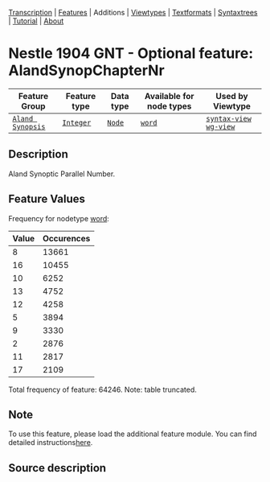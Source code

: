 <a name="start"></a>
<div class="hidden-content"><a href="../transcription.md">Transcription</a> | <a href="README.md#start">Features</a> | Additions | <a href="../viewtypes.md#start">Viewtypes</a> | <a href="../textformats.md#start">Textformats</a> |  <a href="../syntaxtrees.md#start">Syntaxtrees</a> | <a href="../tutorial/README.md#start">Tutorial</a>  | <a href="../about.md#start">About</a></div>

# Nestle 1904 GNT - Optional feature: AlandSynopChapterNr

Feature Group | Feature type |Data type |Available for node types | Used by Viewtype 
---|---|---|---|---
[`Aland Synopsis`](featuresbyfeaturegroup.md#aland-synoptics)|[`Integer`](featuresbydatatype.md#integer)|[`Node`](featuresbynodetype.md#node)| [`word`](featuresbynodetype.md#word) |[`syntax-view`](../syntax-view.md#start) [`wg-view`](../wg-view.md#start) 

## Description

Aland Synoptic Parallel Number.

## Feature Values

Frequency for nodetype [word](featuresbynodetype.md#word):

Value|Occurences
---|---
8|13661
16|10455
10|6252
13|4752
12|4258
5|3894
9|3330
2|2876
11|2817
17|2109

Total frequency of feature: 64246. Note: table truncated.

## Note

To use this feature, please load the additional feature module. You can find detailed instructions[here](README.md#adding-the-features).

## Source description